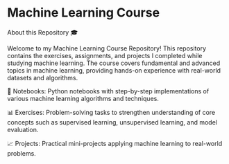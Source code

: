 # Machine Learning Course
About this Repository 🎓

Welcome to my Machine Learning Course Repository! This repository contains the exercises, assignments, and projects I completed while studying machine learning. The course covers fundamental and advanced topics in machine learning, providing hands-on experience with real-world datasets and algorithms.

📂 Notebooks: Python notebooks with step-by-step implementations of various machine learning algorithms and techniques.

📊 Exercises: Problem-solving tasks to strengthen understanding of core concepts such as supervised learning, unsupervised learning, and model evaluation.

📈 Projects: Practical mini-projects applying machine learning to real-world problems.
